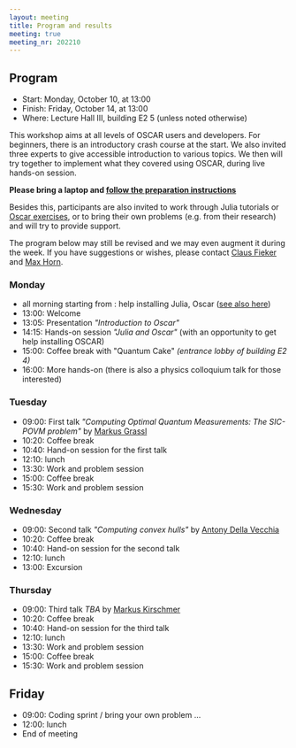 ```yaml
---
layout: meeting
title: Program and results
meeting: true
meeting_nr: 202210
---
```


## Program
* Start: Monday, October 10, at 13:00
* Finish: Friday, October 14, at 13:00
* Where: Lecture Hall III, building E2 5 (unless noted otherwise)

This workshop aims at all levels of OSCAR users and developers.
For beginners, there is an introductory crash course at the start.
We also invited three experts to give accessible introduction to
various topics. We then will try together to implement what they covered
using OSCAR, during live hands-on session. 

**Please bring a laptop and [follow the preparation instructions](../prepare)**

Besides this, participants are also invited to work through Julia tutorials
or [Oscar exercises](https://oscar.computeralgebra.de/meetings/2021-09/exercises/),
or to bring their own problems (e.g. from their research) and will try to
provide support.


The program below may still be revised and we may even augment it during the
week. If you have suggestions or wishes, please contact [Claus Fieker](mailto:fieker@mathematik.uni-kl.de)
and [Max Horn](mailto:horn@mathematik.uni-kl.de).


### Monday

- all morning starting from : help installing Julia, Oscar ([see also here](../prepare))
- 13:00: Welcome
- 13:05: Presentation *"Introduction to Oscar"*
- 14:15: Hands-on session *"Julia and Oscar"* (with an opportunity to get help installing OSCAR)
- 15:00: Coffee break with "Quantum Cake" *(entrance lobby of building E2 4)*
- 16:00: More hands-on
    (there is also a physics colloquium talk for those interested)

### Tuesday

- 09:00: First talk *"Computing Optimal Quantum Measurements: The SIC-POVM problem"* by [Markus Grassl](http://www.markus-grassl.de)
- 10:20: Coffee break
- 10:40: Hand-on session for the first talk
- 12:10: lunch
- 13:30: Work and problem session
- 15:00: Coffee break
- 15:30: Work and problem session

### Wednesday

- 09:00: Second talk *"Computing convex hulls"* by [Antony Della Vecchia]()
- 10:20: Coffee break
- 10:40: Hand-on session for the second talk
- 12:10: lunch
- 13:00: Excursion

### Thursday

- 09:00: Third talk *TBA* by [Markus Kirschmer](http://www.math.rwth-aachen.de/~Markus.Kirschmer/)
- 10:20: Coffee break
- 10:40: Hand-on session for the third talk
- 12:10: lunch
- 13:30: Work and problem session
- 15:00: Coffee break
- 15:30: Work and problem session

## Friday

- 09:00: Coding sprint / bring your own problem ...
- 12:00: lunch
- End of meeting
